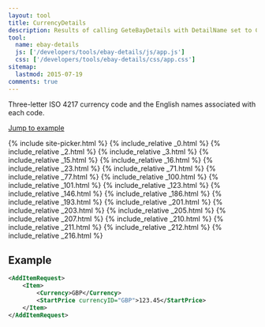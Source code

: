 ```yaml
---
layout: tool
title: CurrencyDetails
description: Results of calling GeteBayDetails with DetailName set to CurrencyDetails.
tool:
  name: ebay-details
  js: ['/developers/tools/ebay-details/js/app.js']
  css: ['/developers/tools/ebay-details/css/app.css']
sitemap:
  lastmod: 2015-07-19
comments: true
---
```

Three-letter ISO 4217 currency code and the English names associated with each code.

<a href="#example">Jump to example</a>

{% include site-picker.html %}
{% include_relative _0.html %}
{% include_relative _2.html %}
{% include_relative _3.html %}
{% include_relative _15.html %}
{% include_relative _16.html %}
{% include_relative _23.html %}
{% include_relative _71.html %}
{% include_relative _77.html %}
{% include_relative _100.html %}
{% include_relative _101.html %}
{% include_relative _123.html %}
{% include_relative _146.html %}
{% include_relative _186.html %}
{% include_relative _193.html %}
{% include_relative _201.html %}
{% include_relative _203.html %}
{% include_relative _205.html %}
{% include_relative _207.html %}
{% include_relative _210.html %}
{% include_relative _211.html %}
{% include_relative _212.html %}
{% include_relative _216.html %}

<h2 id="example">Example</h2>

```xml
<AddItemRequest>
    <Item>
        <Currency>GBP</Currency>
        <StartPrice currencyID="GBP">123.45</StartPrice>
    </Item>
</AddItemRequest>
```

